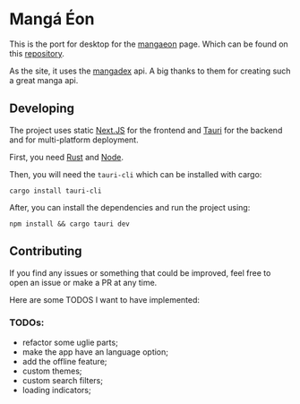 # Mangá Éon

This is the port for desktop for the [mangaeon](https://mangaeon.com) page. Which can be found on this [repository](https://github.com/oMatheuss/mangaeon).

As the site, it uses the [mangadex](https://mangadex.org/) api. A big thanks to them for creating such a great manga api.

## Developing

The project uses static [Next.JS](https://nextjs.org/) for the frontend and [Tauri](https://tauri.app/) for the backend and for multi-platform deployment.

First, you need [Rust](https://www.rust-lang.org/) and [Node](https://nodejs.org).

Then, you will need the `tauri-cli` which can be installed with cargo:

```console
cargo install tauri-cli
```

After, you can install the dependencies and run the project using:

```console
npm install && cargo tauri dev
```

## Contributing

If you find any issues or something that could be improved, feel free to open an issue or make a PR at any time.

Here are some TODOS I want to have implemented:

### TODOs:

- refactor some uglie parts;
- make the app have an language option;
- add the offline feature;
- custom themes;
- custom search filters;
- loading indicators;
